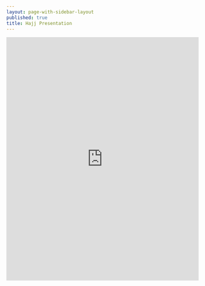 ```yaml
---
layout: page-with-sidebar-layout
published: true
title: Hajj Presentation
---
```

<iframe src="https://docs.google.com/presentation/d/e/2PACX-1vRCr3Et3c-urANXfOHU0Zi7EVHZZZSFXbFyLyVC0H9F3qQQBD-gfFW7giCcIU0DfjTMsthIzvj_NotT/embed?start=false&loop=false&delayms=3000" frameborder="0" width="100%" height="640" allowfullscreen="true" mozallowfullscreen="true" webkitallowfullscreen="true"></iframe>

